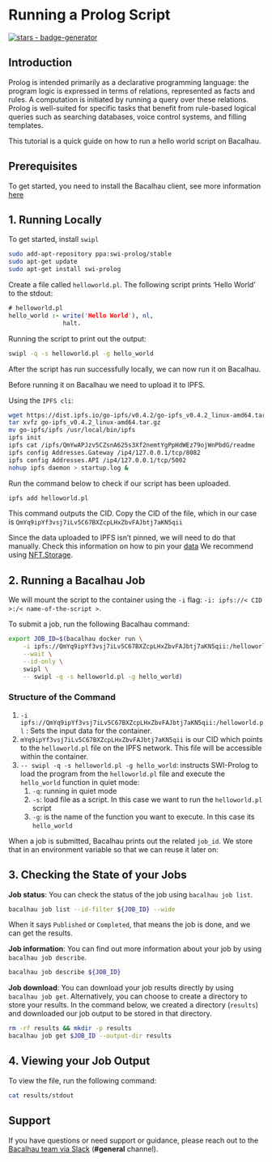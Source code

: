 # Running a Prolog Script

[![stars - badge-generator](https://img.shields.io/github/stars/bacalhau-project/bacalhau?style=social)](https://github.com/bacalhau-project/bacalhau)

## Introduction

Prolog is intended primarily as a declarative programming language: the program logic is expressed in terms of relations, represented as facts and rules. A computation is initiated by running a query over these relations. Prolog is well-suited for specific tasks that benefit from rule-based logical queries such as searching databases, voice control systems, and filling templates.

This tutorial is a quick guide on how to run a hello world script on Bacalhau.

## Prerequisites

To get started, you need to install the Bacalhau client, see more information [here](../../getting-started/installation/)

## 1. Running Locally​

To get started, install `swipl`

```bash
sudo add-apt-repository ppa:swi-prolog/stable
sudo apt-get update
sudo apt-get install swi-prolog
```

Create a file called `helloworld.pl`. The following script prints ‘Hello World’ to the stdout:

```prolog
# helloworld.pl
hello_world :- write('Hello World'), nl,
               halt.
```

Running the script to print out the output:

```bash
swipl -q -s helloworld.pl -g hello_world
```

After the script has run successfully locally, we can now run it on Bacalhau.

Before running it on Bacalhau we need to upload it to IPFS.

Using the `IPFS cli`:

```bash
wget https://dist.ipfs.io/go-ipfs/v0.4.2/go-ipfs_v0.4.2_linux-amd64.tar.gz
tar xvfz go-ipfs_v0.4.2_linux-amd64.tar.gz
mv go-ipfs/ipfs /usr/local/bin/ipfs
ipfs init
ipfs cat /ipfs/QmYwAPJzv5CZsnA625s3Xf2nemtYgPpHdWEz79ojWnPbdG/readme
ipfs config Addresses.Gateway /ip4/127.0.0.1/tcp/8082
ipfs config Addresses.API /ip4/127.0.0.1/tcp/5002
nohup ipfs daemon > startup.log &
```

Run the command below to check if our script has been uploaded.

```bash
ipfs add helloworld.pl
```

This command outputs the CID. Copy the CID of the file, which in our case is `QmYq9ipYf3vsj7iLv5C67BXZcpLHxZbvFAJbtj7aKN5qii`

Since the data uploaded to IPFS isn’t pinned, we will need to do that manually. Check this information on how to pin your [data](../data-ingestion/pin.md) We recommend using [NFT.Storage](https://nft.storage/).

## 2. Running a Bacalhau Job

We will mount the script to the container using the `-i` flag: `-i: ipfs://< CID >:/< name-of-the-script >`.

To submit a job, run the following Bacalhau command:

```bash
export JOB_ID=$(bacalhau docker run \
    -i ipfs://QmYq9ipYf3vsj7iLv5C67BXZcpLHxZbvFAJbtj7aKN5qii:/helloworld.pl \
    --wait \
    --id-only \
    swipl \
    -- swipl -q -s helloworld.pl -g hello_world)
```

### Structure of the Command

1. `-i ipfs://QmYq9ipYf3vsj7iLv5C67BXZcpLHxZbvFAJbtj7aKN5qii:/helloworld.pl` : Sets the input data for the container.
2. `mYq9ipYf3vsj7iLv5C67BXZcpLHxZbvFAJbtj7aKN5qii` is our CID which points to the `helloworld.pl` file on the IPFS network. This file will be accessible within the container.
3. `-- swipl -q -s helloworld.pl -g hello_world`: instructs SWI-Prolog to load the program from the `helloworld.pl` file and execute the `hello_world` function in quiet mode:
   1. `-q`: running in quiet mode
   2. `-s`: load file as a script. In this case we want to run the `helloworld.pl` script
   3. `-g`: is the name of the function you want to execute. In this case its `hello_world`

When a job is submitted, Bacalhau prints out the related `job_id`. We store that in an environment variable so that we can reuse it later on:

## 3. Checking the State of your Jobs

**Job status**: You can check the status of the job using `bacalhau job list`.

```bash
bacalhau job list --id-filter ${JOB_ID} --wide
```

When it says `Published` or `Completed`, that means the job is done, and we can get the results.

**Job information**: You can find out more information about your job by using `bacalhau job describe`.

```bash
bacalhau job describe ${JOB_ID}
```

**Job download**: You can download your job results directly by using `bacalhau job get`. Alternatively, you can choose to create a directory to store your results. In the command below, we created a directory (`results`) and downloaded our job output to be stored in that directory.

```bash
rm -rf results && mkdir -p results
bacalhau job get $JOB_ID --output-dir results
```

## 4. Viewing your Job Output

To view the file, run the following command:

```bash
cat results/stdout
```

## Support

If you have questions or need support or guidance, please reach out to the [Bacalhau team via Slack](https://bacalhauproject.slack.com/ssb/redirect) (**#general** channel).
